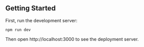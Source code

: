 ## Getting Started

First, run the development server:
```
npm run dev
```

Then open http://localhost:3000 to see the deployment server.
